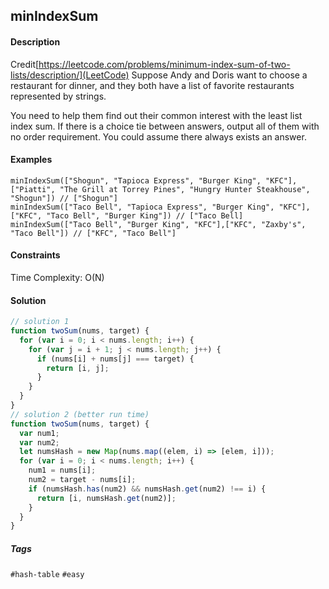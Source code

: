 ## minIndexSum

#### Description

Credit[https://leetcode.com/problems/minimum-index-sum-of-two-lists/description/](LeetCode)
Suppose Andy and Doris want to choose a restaurant for dinner, and they both have a list of favorite restaurants represented by strings.

You need to help them find out their common interest with the least list index sum. If there is a choice tie between answers, output all of them with no order requirement. You could assume there always exists an answer.

#### Examples

`minIndexSum(["Shogun", "Tapioca Express", "Burger King", "KFC"],["Piatti", "The Grill at Torrey Pines", "Hungry Hunter Steakhouse", "Shogun"]) // ["Shogun"]`<br>
`minIndexSum(["Taco Bell", "Tapioca Express", "Burger King", "KFC"],["KFC", "Taco Bell", "Burger King"]) // ["Taco Bell]`<br>
`minIndexSum(["Taco Bell", "Burger King", "KFC"],["KFC", "Zaxby's", "Taco Bell"]) // ["KFC", "Taco Bell"]`

#### Constraints

Time Complexity: O(N)

#### Solution

```js
// solution 1
function twoSum(nums, target) {
  for (var i = 0; i < nums.length; i++) {
    for (var j = i + 1; j < nums.length; j++) {
      if (nums[i] + nums[j] === target) {
        return [i, j];
      }
    }
  }
}
// solution 2 (better run time)
function twoSum(nums, target) {
  var num1;
  var num2;
  let numsHash = new Map(nums.map((elem, i) => [elem, i]));
  for (var i = 0; i < nums.length; i++) {
    num1 = nums[i];
    num2 = target - nums[i];
    if (numsHash.has(num2) && numsHash.get(num2) !== i) {
      return [i, numsHash.get(num2)];
    }
  }
}
```

##### Tags

`#hash-table` `#easy`
